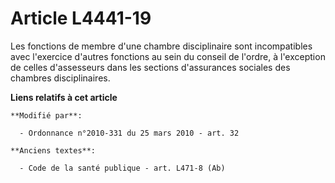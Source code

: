 # Article L4441-19

Les fonctions de membre d'une chambre disciplinaire sont incompatibles avec l'exercice d'autres fonctions au sein du conseil
de l'ordre, à l'exception de celles d'assesseurs dans les sections d'assurances sociales des chambres disciplinaires.

**Liens relatifs à cet article**

	**Modifié par**:

	  - Ordonnance n°2010-331 du 25 mars 2010 - art. 32

	**Anciens textes**:

	  - Code de la santé publique - art. L471-8 (Ab)
